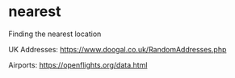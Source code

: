 # nearest
Finding the nearest location


UK Addresses:
https://www.doogal.co.uk/RandomAddresses.php

Airports:
https://openflights.org/data.html
